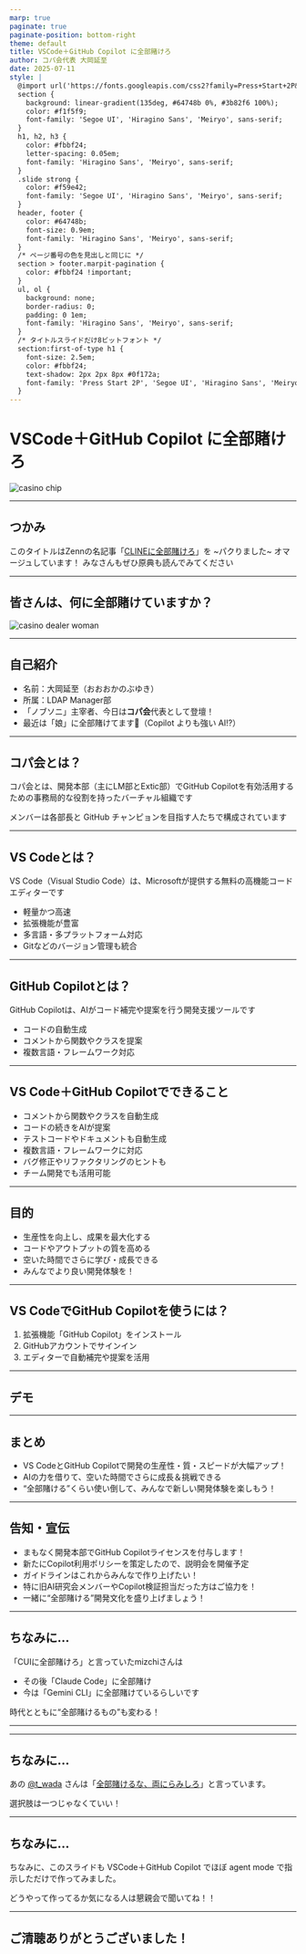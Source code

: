 ```yaml
---
marp: true
paginate: true
paginate-position: bottom-right
theme: default
title: VSCode＋GitHub Copilot に全部賭けろ
author: コパ会代表 大岡延至
date: 2025-07-11
style: |
  @import url('https://fonts.googleapis.com/css2?family=Press+Start+2P&display=swap');
  section {
    background: linear-gradient(135deg, #64748b 0%, #3b82f6 100%);
    color: #f1f5f9;
    font-family: 'Segoe UI', 'Hiragino Sans', 'Meiryo', sans-serif;
  }
  h1, h2, h3 {
    color: #fbbf24;
    letter-spacing: 0.05em;
    font-family: 'Hiragino Sans', 'Meiryo', sans-serif;
  }
  .slide strong {
    color: #f59e42;
    font-family: 'Segoe UI', 'Hiragino Sans', 'Meiryo', sans-serif;
  }
  header, footer {
    color: #64748b;
    font-size: 0.9em;
    font-family: 'Hiragino Sans', 'Meiryo', sans-serif;
  }
  /* ページ番号の色を見出しと同じに */
  section > footer.marpit-pagination {
    color: #fbbf24 !important;
  }
  ul, ol {
    background: none;
    border-radius: 0;
    padding: 0 1em;
    font-family: 'Hiragino Sans', 'Meiryo', sans-serif;
  }
  /* タイトルスライドだけ8ビットフォント */
  section:first-of-type h1 {
    font-size: 2.5em;
    color: #fbbf24;
    text-shadow: 2px 2px 8px #0f172a;
    font-family: 'Press Start 2P', 'Segoe UI', 'Hiragino Sans', 'Meiryo', sans-serif;
  }
---
```








<!-- タイトルスライド -->
# VSCode＋GitHub Copilot に全部賭けろ

![casino chip](casino_chip.png)

---

## つかみ

このタイトルはZennの名記事「[CLINEに全部賭けろ](https://zenn.dev/mizchi/articles/all-in-on-cline)」を ~パクりました~ オマージュしています！
みなさんもぜひ原典も読んでみてください

---


## 皆さんは、何に全部賭けていますか？

![casino dealer woman](casino_dealer_woman.png)

---



## 自己紹介

- 名前：大岡延至（おおおかのぶゆき）
- 所属：LDAP Manager部
- 「ノブソニ」主宰者、今日は**コパ会**代表として登壇！
- 最近は「娘」に全部賭けてます👧（Copilot よりも強い AI!?）

---

## コパ会とは？

コパ会とは、開発本部（主にLM部とExtic部）でGitHub Copilotを有効活用するための事務局的な役割を持ったバーチャル組織です

メンバーは各部長と GitHub チャンピョンを目指す人たちで構成されています

---

## VS Codeとは？

VS Code（Visual Studio Code）は、Microsoftが提供する無料の高機能コードエディターです
- 軽量かつ高速
- 拡張機能が豊富
- 多言語・多プラットフォーム対応
- Gitなどのバージョン管理も統合

---

## GitHub Copilotとは？

GitHub Copilotは、AIがコード補完や提案を行う開発支援ツールです
- コードの自動生成
- コメントから関数やクラスを提案
- 複数言語・フレームワーク対応

---

## VS Code＋GitHub Copilotでできること

- コメントから関数やクラスを自動生成
- コードの続きをAIが提案
- テストコードやドキュメントも自動生成
- 複数言語・フレームワークに対応
- バグ修正やリファクタリングのヒントも
- チーム開発でも活用可能

---

## 目的

- 生産性を向上し、成果を最大化する
- コードやアウトプットの質を高める
- 空いた時間でさらに学び・成長できる
- みんなでより良い開発体験を！

---

## VS CodeでGitHub Copilotを使うには？

1. 拡張機能「GitHub Copilot」をインストール
2. GitHubアカウントでサインイン
3. エディターで自動補完や提案を活用

---

## デモ

---

## まとめ

- VS CodeとGitHub Copilotで開発の生産性・質・スピードが大幅アップ！
- AIの力を借りて、空いた時間でさらに成長＆挑戦できる
- “全部賭ける”くらい使い倒して、みんなで新しい開発体験を楽しもう！

---

## 告知・宣伝

- まもなく開発本部でGitHub Copilotライセンスを付与します！
- 新たにCopilot利用ポリシーを策定したので、説明会を開催予定
- ガイドラインはこれからみんなで作り上げたい！
- 特に旧AI研究会メンバーやCopilot検証担当だった方はご協力を！
- 一緒に“全部賭ける”開発文化を盛り上げましょう！

---

## ちなみに…

「CUIに全部賭けろ」と言っていたmizchiさんは
- その後「Claude Code」に全部賭け
- 今は「Gemini CLI」に全部賭けているらしいです

時代とともに“全部賭けるもの”も変わる！

---

---

## ちなみに…

あの [@t_wada](https://x.com/t_wada) さんは「[全部賭けるな、両にらみしろ](https://speakerdeck.com/twada/agentic-software-engineering-findy-2025-07-edition?slide=40)」と言っています。

選択肢は一つじゃなくていい！

---

## ちなみに…

ちなみに、このスライドも VSCode＋GitHub Copilot でほぼ agent mode で指示しただけで作ってみました。

どうやって作ってるか気になる人は懇親会で聞いてね！！

---

## ご清聴ありがとうございました！